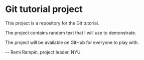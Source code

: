 # Git tutorial project

This project is a repository for the Git tutorial.

The project contains random text that I will use to demonstrate.

The project will be available on GitHub for everyone to play with.

-- Remi Rampin, project leader, NYU
